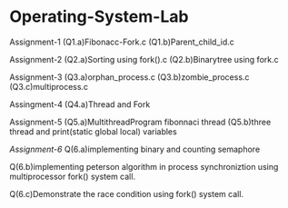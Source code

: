 # Operating-System-Lab



Assignment-1
(Q1.a)Fibonacc-Fork.c
(Q1.b)Parent_child_id.c


Assignment-2
(Q2.a)Sorting using fork().c
(Q2.b)Binarytree using fork.c


Assignment-3
(Q3.a)orphan_process.c
(Q3.b)zombie_process.c
(Q3.c)multiprocess.c

Assingment-4
(Q4.a)Thread and Fork

Assignment-5
(Q5.a)MultithreadProgram fibonnaci thread
(Q5.b)three thread and print(static global local) variables

*Assignment-6*
Q(6.a)implementing binary and counting semaphore

Q(6.b)implementing peterson algorithm in process synchroniztion using multiprocessor fork() system call.

Q(6.c)Demonstrate the race condition using fork() system call.

